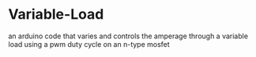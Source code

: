 # Variable-Load
an arduino code that varies and controls the amperage through a variable load using a pwm duty cycle on an n-type mosfet
